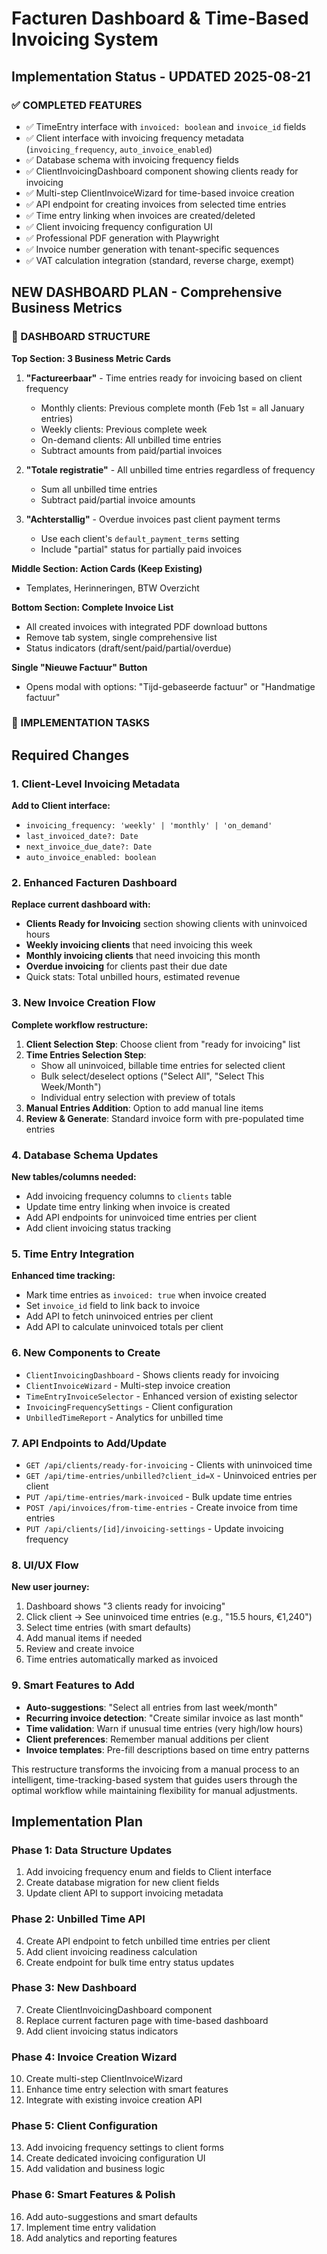 # Facturen Dashboard & Time-Based Invoicing System

## Implementation Status - UPDATED 2025-08-21

### ✅ COMPLETED FEATURES
- ✅ TimeEntry interface with `invoiced: boolean` and `invoice_id` fields
- ✅ Client interface with invoicing frequency metadata (`invoicing_frequency`, `auto_invoice_enabled`)
- ✅ Database schema with invoicing frequency fields
- ✅ ClientInvoicingDashboard component showing clients ready for invoicing
- ✅ Multi-step ClientInvoiceWizard for time-based invoice creation
- ✅ API endpoint for creating invoices from selected time entries
- ✅ Time entry linking when invoices are created/deleted
- ✅ Client invoicing frequency configuration UI
- ✅ Professional PDF generation with Playwright
- ✅ Invoice number generation with tenant-specific sequences
- ✅ VAT calculation integration (standard, reverse charge, exempt)

## NEW DASHBOARD PLAN - Comprehensive Business Metrics

### 🎯 DASHBOARD STRUCTURE
**Top Section: 3 Business Metric Cards**
1. **"Factureerbaar"** - Time entries ready for invoicing based on client frequency
   - Monthly clients: Previous complete month (Feb 1st = all January entries)
   - Weekly clients: Previous complete week
   - On-demand clients: All unbilled time entries
   - Subtract amounts from paid/partial invoices

2. **"Totale registratie"** - All unbilled time entries regardless of frequency
   - Sum all unbilled time entries
   - Subtract paid/partial invoice amounts

3. **"Achterstallig"** - Overdue invoices past client payment terms
   - Use each client's `default_payment_terms` setting
   - Include "partial" status for partially paid invoices

**Middle Section: Action Cards (Keep Existing)**
- Templates, Herinneringen, BTW Overzicht

**Bottom Section: Complete Invoice List**
- All created invoices with integrated PDF download buttons
- Remove tab system, single comprehensive list
- Status indicators (draft/sent/paid/partial/overdue)

**Single "Nieuwe Factuur" Button**
- Opens modal with options: "Tijd-gebaseerde factuur" or "Handmatige factuur"

### 🔧 IMPLEMENTATION TASKS

## Required Changes

### 1. Client-Level Invoicing Metadata
**Add to Client interface:**
- `invoicing_frequency: 'weekly' | 'monthly' | 'on_demand'`
- `last_invoiced_date?: Date`
- `next_invoice_due_date?: Date`
- `auto_invoice_enabled: boolean`

### 2. Enhanced Facturen Dashboard
**Replace current dashboard with:**
- **Clients Ready for Invoicing** section showing clients with uninvoiced hours
- **Weekly invoicing clients** that need invoicing this week
- **Monthly invoicing clients** that need invoicing this month
- **Overdue invoicing** for clients past their due date
- Quick stats: Total unbilled hours, estimated revenue

### 3. New Invoice Creation Flow
**Complete workflow restructure:**

1. **Client Selection Step**: Choose client from "ready for invoicing" list
2. **Time Entries Selection Step**: 
   - Show all uninvoiced, billable time entries for selected client
   - Bulk select/deselect options ("Select All", "Select This Week/Month")
   - Individual entry selection with preview of totals
3. **Manual Entries Addition**: Option to add manual line items
4. **Review & Generate**: Standard invoice form with pre-populated time entries

### 4. Database Schema Updates
**New tables/columns needed:**
- Add invoicing frequency columns to `clients` table
- Update time entry linking when invoice is created
- Add API endpoints for uninvoiced time entries per client
- Add client invoicing status tracking

### 5. Time Entry Integration
**Enhanced time tracking:**
- Mark time entries as `invoiced: true` when invoice created
- Set `invoice_id` field to link back to invoice
- Add API to fetch uninvoiced entries per client
- Add API to calculate uninvoiced totals per client

### 6. New Components to Create
- `ClientInvoicingDashboard` - Shows clients ready for invoicing
- `ClientInvoiceWizard` - Multi-step invoice creation
- `TimeEntryInvoiceSelector` - Enhanced version of existing selector
- `InvoicingFrequencySettings` - Client configuration
- `UnbilledTimeReport` - Analytics for unbilled time

### 7. API Endpoints to Add/Update
- `GET /api/clients/ready-for-invoicing` - Clients with uninvoiced time
- `GET /api/time-entries/unbilled?client_id=X` - Uninvoiced entries per client
- `PUT /api/time-entries/mark-invoiced` - Bulk update time entries
- `POST /api/invoices/from-time-entries` - Create invoice from time entries
- `PUT /api/clients/[id]/invoicing-settings` - Update invoicing frequency

### 8. UI/UX Flow
**New user journey:**
1. Dashboard shows "3 clients ready for invoicing"
2. Click client → See uninvoiced time entries (e.g., "15.5 hours, €1,240")
3. Select time entries (with smart defaults)
4. Add manual items if needed
5. Review and create invoice
6. Time entries automatically marked as invoiced

### 9. Smart Features to Add
- **Auto-suggestions**: "Select all entries from last week/month"
- **Recurring invoice detection**: "Create similar invoice as last month"
- **Time validation**: Warn if unusual time entries (very high/low hours)
- **Client preferences**: Remember manual additions per client
- **Invoice templates**: Pre-fill descriptions based on time entry patterns

This restructure transforms the invoicing from a manual process to an intelligent, time-tracking-based system that guides users through the optimal workflow while maintaining flexibility for manual adjustments.

## Implementation Plan

### Phase 1: Data Structure Updates
1. Add invoicing frequency enum and fields to Client interface
2. Create database migration for new client fields
3. Update client API to support invoicing metadata

### Phase 2: Unbilled Time API
4. Create API endpoint to fetch unbilled time entries per client
5. Add client invoicing readiness calculation
6. Create endpoint for bulk time entry status updates

### Phase 3: New Dashboard
7. Create ClientInvoicingDashboard component
8. Replace current facturen page with time-based dashboard
9. Add client invoicing status indicators

### Phase 4: Invoice Creation Wizard
10. Create multi-step ClientInvoiceWizard
11. Enhance time entry selection with smart features
12. Integrate with existing invoice creation API

### Phase 5: Client Configuration
13. Add invoicing frequency settings to client forms
14. Create dedicated invoicing configuration UI
15. Add validation and business logic

### Phase 6: Smart Features & Polish
16. Add auto-suggestions and smart defaults
17. Implement time entry validation
18. Add analytics and reporting features